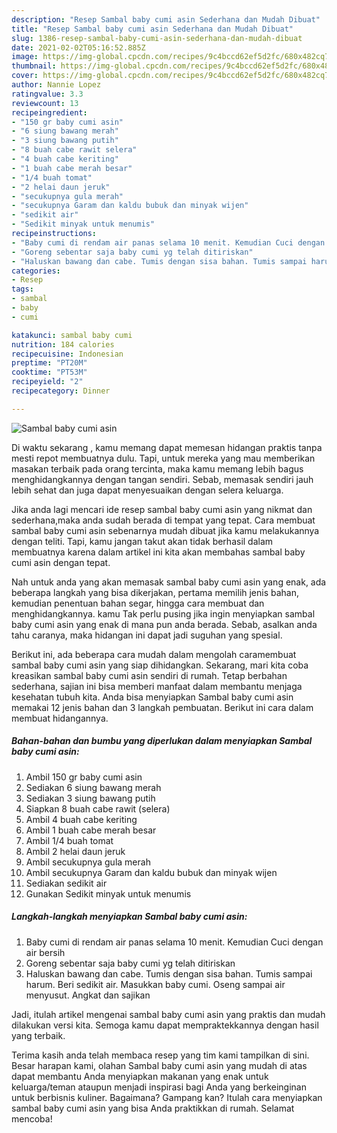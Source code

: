 ```yaml
---
description: "Resep Sambal baby cumi asin Sederhana dan Mudah Dibuat"
title: "Resep Sambal baby cumi asin Sederhana dan Mudah Dibuat"
slug: 1386-resep-sambal-baby-cumi-asin-sederhana-dan-mudah-dibuat
date: 2021-02-02T05:16:52.885Z
image: https://img-global.cpcdn.com/recipes/9c4bccd62ef5d2fc/680x482cq70/sambal-baby-cumi-asin-foto-resep-utama.jpg
thumbnail: https://img-global.cpcdn.com/recipes/9c4bccd62ef5d2fc/680x482cq70/sambal-baby-cumi-asin-foto-resep-utama.jpg
cover: https://img-global.cpcdn.com/recipes/9c4bccd62ef5d2fc/680x482cq70/sambal-baby-cumi-asin-foto-resep-utama.jpg
author: Nannie Lopez
ratingvalue: 3.3
reviewcount: 13
recipeingredient:
- "150 gr baby cumi asin"
- "6 siung bawang merah"
- "3 siung bawang putih"
- "8 buah cabe rawit selera"
- "4 buah cabe keriting"
- "1 buah cabe merah besar"
- "1/4 buah tomat"
- "2 helai daun jeruk"
- "secukupnya gula merah"
- "secukupnya Garam dan kaldu bubuk dan minyak wijen"
- "sedikit air"
- "Sedikit minyak untuk menumis"
recipeinstructions:
- "Baby cumi di rendam air panas selama 10 menit. Kemudian Cuci dengan air bersih"
- "Goreng sebentar saja baby cumi yg telah ditiriskan"
- "Haluskan bawang dan cabe. Tumis dengan sisa bahan. Tumis sampai harum. Beri sedikit air. Masukkan baby cumi. Oseng sampai air menyusut. Angkat dan sajikan"
categories:
- Resep
tags:
- sambal
- baby
- cumi

katakunci: sambal baby cumi 
nutrition: 184 calories
recipecuisine: Indonesian
preptime: "PT20M"
cooktime: "PT53M"
recipeyield: "2"
recipecategory: Dinner

---
```



![Sambal baby cumi asin](https://img-global.cpcdn.com/recipes/9c4bccd62ef5d2fc/680x482cq70/sambal-baby-cumi-asin-foto-resep-utama.jpg)

Di waktu  sekarang , kamu memang dapat memesan hidangan praktis tanpa mesti repot membuatnya dulu. Tapi, untuk mereka yang mau memberikan masakan terbaik pada orang tercinta, maka kamu memang lebih bagus menghidangkannya dengan tangan sendiri. Sebab, memasak sendiri jauh lebih sehat dan juga dapat menyesuaikan dengan selera keluarga.

Jika anda lagi mencari ide resep sambal baby cumi asin yang nikmat dan sederhana,maka anda sudah berada di tempat yang tepat. Cara membuat sambal baby cumi asin  sebenarnya mudah dibuat jika kamu melakukannya dengan teliti. Tapi, kamu jangan takut akan tidak berhasil dalam membuatnya 
karena dalam artikel ini kita akan membahas sambal baby cumi asin dengan tepat.  



Nah untuk anda yang akan memasak sambal baby cumi asin yang enak, ada beberapa langkah yang bisa dikerjakan, pertama memilih jenis bahan, kemudian penentuan bahan segar, hingga cara membuat dan menghidangkannya. kamu Tak perlu pusing jika ingin menyiapkan sambal baby cumi asin yang enak di mana pun anda berada. Sebab, asalkan anda  tahu caranya, maka hidangan ini dapat jadi suguhan yang spesial.

Berikut ini, ada beberapa cara mudah dalam mengolah caramembuat sambal baby cumi asin yang siap dihidangkan. Sekarang, mari kita coba kreasikan sambal baby cumi asin sendiri di rumah. Tetap berbahan sederhana, sajian ini bisa memberi manfaat dalam membantu menjaga kesehatan tubuh kita. Anda bisa menyiapkan Sambal baby cumi asin memakai 12 jenis bahan dan 3 langkah pembuatan. Berikut ini cara dalam membuat hidangannya.

<!--inarticleads1-->

##### Bahan-bahan dan bumbu yang diperlukan dalam menyiapkan Sambal baby cumi asin:

1. Ambil 150 gr baby cumi asin
1. Sediakan 6 siung bawang merah
1. Sediakan 3 siung bawang putih
1. Siapkan 8 buah cabe rawit (selera)
1. Ambil 4 buah cabe keriting
1. Ambil 1 buah cabe merah besar
1. Ambil 1/4 buah tomat
1. Ambil 2 helai daun jeruk
1. Ambil secukupnya gula merah
1. Ambil secukupnya Garam dan kaldu bubuk dan minyak wijen
1. Sediakan sedikit air
1. Gunakan Sedikit minyak untuk menumis




<!--inarticleads2-->

##### Langkah-langkah menyiapkan Sambal baby cumi asin:

1. Baby cumi di rendam air panas selama 10 menit. Kemudian Cuci dengan air bersih
1. Goreng sebentar saja baby cumi yg telah ditiriskan
1. Haluskan bawang dan cabe. Tumis dengan sisa bahan. Tumis sampai harum. Beri sedikit air. Masukkan baby cumi. Oseng sampai air menyusut. Angkat dan sajikan




Jadi, itulah artikel mengenai  sambal baby cumi asin  yang praktis dan mudah dilakukan versi kita. Semoga kamu dapat mempraktekkannya dengan hasil yang terbaik. 

Terima kasih anda telah membaca resep yang tim kami tampilkan di sini. Besar harapan kami, olahan  Sambal baby cumi asin yang mudah di atas dapat membantu Anda menyiapkan makanan yang enak untuk keluarga/teman ataupun menjadi inspirasi bagi Anda yang berkeinginan untuk berbisnis kuliner. Bagaimana? Gampang kan? Itulah cara menyiapkan sambal baby cumi asin yang bisa Anda praktikkan di rumah. Selamat mencoba!

